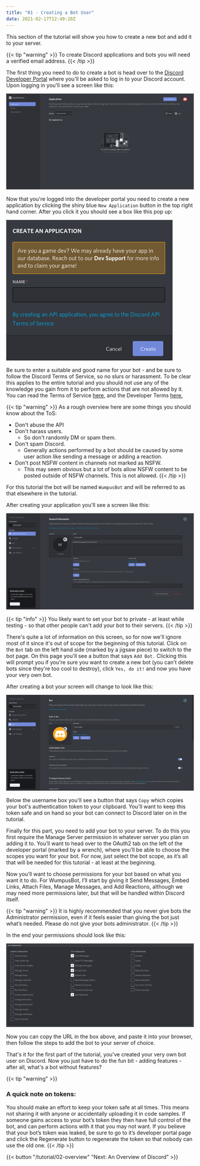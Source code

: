 ```yaml
---
title: "01 - Creating a Bot User"
date: 2021-02-17T12:49:20Z
---
```


This section of the tutorial will show you how to create a new bot and add it to your server.

{{< tip "warning" >}}
To create Discord applications and bots you will need a verified email address.
{{< /tip >}}

The first thing you need to do to create a bot is head over to the [Discord Developer Portal](https://discord.com/developers) where you'll be asked to log in to your Discord account. Upon logging in you'll see a screen like this:

![Discord Developer Portal](/images/dev_portal_1.png)

Now that you're logged into the developer portal you need to create a new application by clicking the shiny blue `New Application` button in the top right hand corner. After you click it you should see a box like this pop up:

![New Application](/images/dev_portal_2.png)

Be sure to enter a suitable and good name for your bot - and be sure to follow the Discord Terms of Service, so no slurs or harassment. To be clear this applies to the entire tutorial and you should not use any of the knowledge you gain from it to perform actions that are not allowed by it. You can read the Terms of Service [here,](https://dis.gd/terms) and the Developer Terms [here.](https://discord.com/developers/docs/legal)


{{< tip "warning" >}}
As a rough overview here are some things you should know about the ToS:

- Don't abuse the API
- Don't harass users.
  - So don't randomly DM or spam them.
- Don't spam Discord.
  - Generally actions performed by a bot should be caused by some user action like sending a message or adding a reaction.
- Don't post NSFW content in channels not marked as NSFW.
  - This may seem obvious but a lot of bots allow NSFW content to be posted outside of NSFW channels. This is not allowed.
{{< /tip >}}

For this tutorial the bot will be named `WumpusBot` and will be referred to as that elsewhere in the tutorial.

After creating your application you'll see a screen like this:

![General Information](/images/dev_portal_3.png)

{{< tip "info" >}}
You likely want to set your bot to private - at least while testing - so that other people can't add your bot to their servers.
{{< /tip >}}

There's quite a lot of information on this screen, so for now we'll ignore most of it since it's out of scope for the beginning of this tutorial. Click on the `Bot` tab on the left hand side (marked by a jigsaw piece) to switch to the bot page. On this page you'll see a button that says `Add Bot.` Clicking this will prompt you if you're sure you want to create a new bot (you can't delete bots since they're too cool to destroy), click `Yes, do it!` and now you have your very own bot.

After creating a bot your screen will change to look like this:

![Bot](/images/dev_portal_4.png)

Below the username box you'll see a button that says `Copy` which copies your bot's authentication token to your clipboard. You'll want to keep this token safe and on hand so your bot can connect to Discord later on in the tutorial.

Finally for this part, you need to add your bot to your server. To do this you first require the Manage Server permission in whatever server you plan on adding it to. You’ll want to head over to the OAuth2 tab on the left of the developer portal (marked by a wrench), where you’ll be able to choose the scopes you want for your bot. For now, just select the bot scope, as it’s all that will be needed for this tutorial - at least at the beginning.

Now you’ll want to choose permissions for your bot based on what you want it to do. For WumpusBot, I’ll start by giving it Send Messages, Embed Links, Attach Files, Manage Messages, and Add Reactions, although we may need more permissions later, but that will be handled within Discord itself. 

{{< tip "warning" >}}
It is highly recommended that you never give bots the Administrator permission, even if it feels easier than giving the bot just what’s needed. Please do not give your bots administrator.
{{< /tip >}}

In the end your permissions should look like this:

![Bot Permissions](/images/dev_portal_5.png)

Now you can copy the URL in the box above, and paste it into your browser, then follow the steps to add the bot to your server of choice.

That's it for the first part of the tutorial, you've created your very own bot user on Discord. Now you just have to do the fun bit - adding features - after all, what's a bot without features?

{{< tip "warning" >}}
### A quick note on tokens:

You should make an effort to keep your token safe at all times. This means not sharing it with anyone or accidentally uploading it in code samples. If someone gains access to your bot’s token they then have full control of the bot, and can perform actions with it that you may not want. If you believe that your bot’s token was leaked, be sure to go to it’s developer portal page and click the Regenerate button to regenerate the token so that nobody can use the old one.
{{< /tip >}}

{{< button "/tutorial/02-overview" "Next: An Overview of Discord" >}}